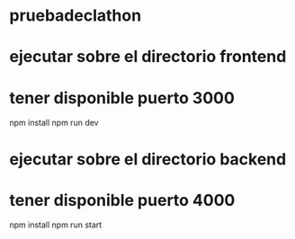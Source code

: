# pruebadeclathon

# ejecutar sobre el directorio frontend

# tener disponible puerto 3000

npm install
npm run dev

# ejecutar sobre el directorio backend

# tener disponible puerto 4000

npm install
npm run start
